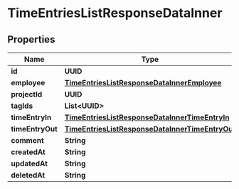 

# TimeEntriesListResponseDataInner


## Properties

| Name | Type | Description | Notes |
|------------ | ------------- | ------------- | -------------|
|**id** | **UUID** |  |  [optional] |
|**employee** | [**TimeEntriesListResponseDataInnerEmployee**](TimeEntriesListResponseDataInnerEmployee.md) |  |  [optional] |
|**projectId** | **UUID** |  |  [optional] |
|**tagIds** | **List&lt;UUID&gt;** |  |  [optional] |
|**timeEntryIn** | [**TimeEntriesListResponseDataInnerTimeEntryIn**](TimeEntriesListResponseDataInnerTimeEntryIn.md) |  |  [optional] |
|**timeEntryOut** | [**TimeEntriesListResponseDataInnerTimeEntryOut**](TimeEntriesListResponseDataInnerTimeEntryOut.md) |  |  [optional] |
|**comment** | **String** |  |  [optional] |
|**createdAt** | **String** |  |  [optional] |
|**updatedAt** | **String** |  |  [optional] |
|**deletedAt** | **String** |  |  [optional] |



